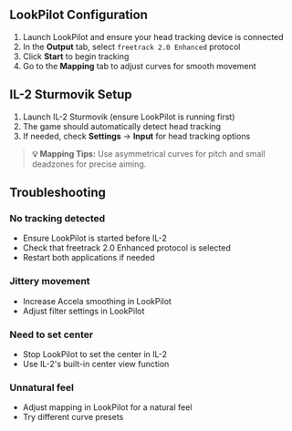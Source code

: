 ## LookPilot Configuration

1. Launch LookPilot and ensure your head tracking device is connected
2. In the **Output** tab, select `freetrack 2.0 Enhanced` protocol
3. Click **Start** to begin tracking
4. Go to the **Mapping** tab to adjust curves for smooth movement

## IL-2 Sturmovik Setup

1. Launch IL-2 Sturmovik (ensure LookPilot is running first)
2. The game should automatically detect head tracking
3. If needed, check **Settings** → **Input** for head tracking options

> **💡 Mapping Tips:** Use asymmetrical curves for pitch and small deadzones for precise aiming.

## Troubleshooting

### No tracking detected
- Ensure LookPilot is started before IL-2
- Check that freetrack 2.0 Enhanced protocol is selected
- Restart both applications if needed

### Jittery movement
- Increase Accela smoothing in LookPilot
- Adjust filter settings in LookPilot

### Need to set center
- Stop LookPilot to set the center in IL-2
- Use IL-2's built-in center view function

### Unnatural feel
- Adjust mapping in LookPilot for a natural feel
- Try different curve presets 